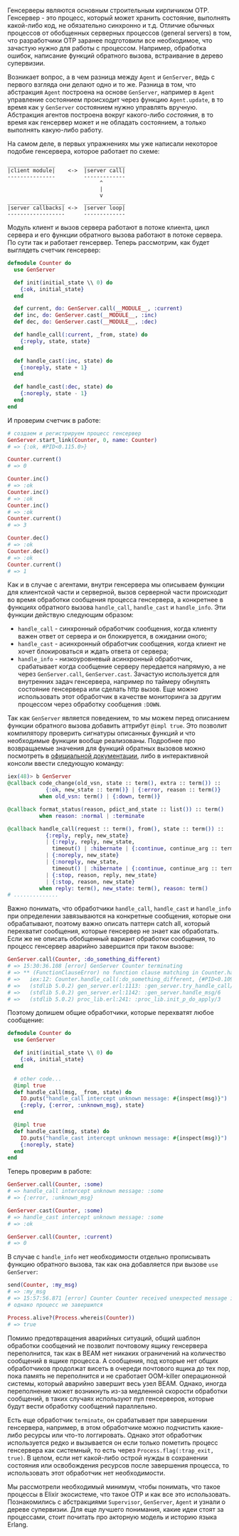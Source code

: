
Генсерверы являются основным строительным кирпичиком OTP. Генсервер - это процесс, который может хранить состояние, выполнять какой-либо код, не обязательно синхронно и т.д. Отличие обычных процессов от обобщенных серверных процессов (general servers)  в том, что разработчики OTP заранее подготовили все необходимое, что зачастую нужно для работы с процессом. Например, обработка ошибок, написание функций обратного вызова, встраивание в дерево супервизии.

Возникает вопрос, а в чем разница между `Agent` и `GenServer`, ведь с первого взгляда они делают одно и то же. Разница в том, что абстракция `Agent` построена на основе `GenServer`, например в `Agent` управление состоянием происходит через функцию `Agent.update`, в то время как у `GenServer` состоянием нужно управлять вручную. Абстракция агентов построена вокруг какого-либо *состояния*, в то время как генсервер может и не обладать состоянием, а только выполнять какую-либо работу.

На самом деле, в первых упражнениях мы уже написали некоторое подобие генсервера, которое работает по схеме:

```text
_______________         _____________
|client module|    <->  |server call|
---------------         -------------
                             ^
                             |
                             v
__________________      _____________
|server callbacks| <->  |server loop|
------------------      -------------
```

Модуль клиент и вызов сервера работают в потоке клиента, цикл сервера и его функции обратного вызова работают в потоке сервера. По сути так и работает генсервер. Теперь рассмотрим, как будет выглядеть счетчик генсервер:

```elixir
defmodule Counter do
  use GenServer

  def init(initial_state \\ 0) do
    {:ok, initial_state}
  end

  def current, do: GenServer.call(__MODULE__, :current)
  def inc, do: GenServer.cast(__MODULE__, :inc)
  def dec, do: GenServer.cast(__MODULE__, :dec)

  def handle_call(:current, _from, state) do
    {:reply, state, state}
  end

  def handle_cast(:inc, state) do
    {:noreply, state + 1}
  end

  def handle_cast(:dec, state) do
    {:noreply, state - 1}
  end
end
```

И проверим счетчик в работе:

```elixir
# создаем и регистрируем процесс генсервер
GenServer.start_link(Counter, 0, name: Counter)
# => {:ok, #PID<0.115.0>}

Counter.current()
# => 0

Counter.inc()
# => :ok
Counter.inc()
# => :ok
Counter.inc()
# => :ok
Counter.current()
# => 3

Counter.dec()
# => :ok
Counter.dec()
# => :ok
Counter.current()
# => 1
```

Как и в случае с агентами, внутри генсервера мы описываем функции для клиентской части и серверной, вызов серверной части происходит во время обработки сообщения процесса генсервера, а конкретнее в функциях обратного вызова `handle_call`, `handle_cast` и `handle_info`. Эти функции действую следующим образом:
- `handle_call` - синхронный обработчик сообщения, когда клиенту важен ответ от сервера и он блокируется, в ожидании оного;
- `handle_cast` - асинхронный обработчик сообщения, когда клиент не хочет блокироваться и ждать ответа от сервера;
- `handle_info` - низкоуровневый асинхронный обработчик, срабатывает когда сообщение серверу передается напрямую, а не через `GenServer.call`, `GenServer.cast`. Зачастую используется для внутренних задач генсервера, например по таймеру обнулять состояние генсервера или сделать http вызов. Еще можно использовать этот обработчик в качестве мониторинга за другим процессом через обработку сообщения `:DOWN`.

Так как `GenServer` является поведением, то мы можем перед описанием функции обратного вызова добавить аттрибут `@impl true`. Это позволит компилятору проверить сигнатуры описанных функций и что необходимые функции вообще реализованы. Подробнее про возвращаемые значения для функций обратных вызовов можно посмотреть в [официальной документации](https://hexdocs.pm/elixir/GenServer.html#c:handle_cast/2), либо в интерактивной консоли ввести следующую команду:

```elixir
iex(48)> b GenServer
@callback code_change(old_vsn, state :: term(), extra :: term()) ::
            {:ok, new_state :: term()} | {:error, reason :: term()}
          when old_vsn: term() | {:down, term()}

@callback format_status(reason, pdict_and_state :: list()) :: term()
          when reason: :normal | :terminate

@callback handle_call(request :: term(), from(), state :: term()) ::
            {:reply, reply, new_state}
            | {:reply, reply, new_state,
              timeout() | :hibernate | {:continue, continue_arg :: term()}}
            | {:noreply, new_state}
            | {:noreply, new_state,
              timeout() | :hibernate | {:continue, continue_arg :: term()}}
            | {:stop, reason, reply, new_state}
            | {:stop, reason, new_state}
          when reply: term(), new_state: term(), reason: term()
# ..............
```

Важно понимать, что обработчики `handle_call`, `handle_cast` и `handle_info` при определении завязываются на конкретные сообщения, которые они обрабатывают, поэтому важно описать паттерн catch all, который перехватит сообщения, которые генсервер не знает как обработать. Если же не описать обобщенный вариант обработки сообщения, то процесс генсервер аварийно завершится при таком вызове:

```elixir
GenServer.call(Counter, :do_something_different)
# => 15:30:36.108 [error] GenServer Counter terminating
# => ** (FunctionClauseError) no function clause matching in Counter.handle_call/3
# =>   iex:12: Counter.handle_call(:do_something_different, {#PID<0.109.0>, [:alias | #Reference<0.0.13955.4010078260.1056243713.84046>]}, 0)
# =>   (stdlib 5.0.2) gen_server.erl:1113: :gen_server.try_handle_call/4
# =>   (stdlib 5.0.2) gen_server.erl:1142: :gen_server.handle_msg/6
# =>   (stdlib 5.0.2) proc_lib.erl:241: :proc_lib.init_p_do_apply/3
```

Поэтому допишем общие обработчики, которые перехватят любое сообщение:

```elixir
defmodule Counter do
  use GenServer

  def init(initial_state \\ 0) do
    {:ok, initial_state}
  end

  # other code...
  @impl true
  def handle_call(msg, _from, state) do
    IO.puts("handle_call intercept unknown message: #{inspect(msg)}")
    {:reply, {:error, :unknown_msg}, state}
  end

  @impl true
  def handle_cast(msg, state) do
    IO.puts("handle_cast intercept unknown message: #{inspect(msg)}")
    {:noreply, state}
  end
end
```

Теперь проверим в работе:

```elixir
GenServer.call(Counter, :some)
# => handle_call intercept unknown message: :some
# => {:error, :unknown_msg}

GenServer.cast(Counter, :some)
# => handle_cast intercept unknown message: :some
# => :ok

GenServer.call(Counter, :current)
# => 0
```

В случае с `handle_info` нет необходимости отдельно прописывать функцию обратного вызова, так как она добавляется при вызове `use GenServer`:

```elixir
send(Counter, :my_msg)
# => :my_msg
# => 15:57:56.871 [error] Counter Counter received unexpected message in handle_info/2: :my_msg
# однако процесс не завершился

Process.alive?(Process.whereis(Counter))
# => true
```

Помимо предотвращения аварийных ситуаций, общий шаблон обработки сообщений не позволит почтовому ящику генсервера переполнится, так как в BEAM нет никаких ограничений на количество сообщений в ящике процесса. А сообщения, под которые нет общих обработчиков продолжат висеть в очереди почтового ящика до тех пор, пока память не переполнится и не сработает OOM-killer операционной системы, который аварийно завершит весь узел BEAM. Однако, иногда переполнение может возникнуть из-за медленной скорости обработки сообщений, в таких случаях используют пул генсерверов, которые будут вести обработку сообщений параллельно.

Есть еще обработчик `terminate`, он срабатывает при завершении генсервера, например, в этом обработчике можно подчистить какие-либо ресурсы или что-то логгировать. Однако этот обработчик используется редко и вызывается он если только пометить процесс генсервера как системный, то есть через `Process.flag(:trap_exit, true)`. В целом, если нет какой-либо острой нужды в сохранении состояния или освобождения ресурсов после завершения процесса, то использовать этот обработчик нет необходимости.

Мы рассмотрели необходимый минимум, чтобы понимать, что такое процессы в Elixir экосистеме, что такое OTP и как все это использовать. Познакомились с абстракциями `Supervisor`, `GenServer`, `Agent` и узнали о дереве супервизии. Для еще лучшего понимания, какие идеи стоят за процессами, стоит почитать про акторную модель и историю языка Erlang.
